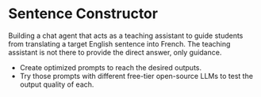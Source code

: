 # Sentence Constructor

Building a chat agent that acts as a teaching assistant to guide students from translating a target English sentence into French. The teaching assistant is not there to provide the direct answer, only guidance.

- Create optimized prompts to reach the desired outputs.
- Try those prompts with different free-tier open-source LLMs to test the output quality of each.
